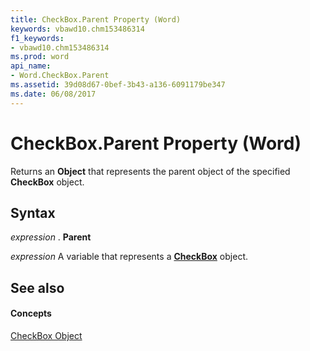```yaml
---
title: CheckBox.Parent Property (Word)
keywords: vbawd10.chm153486314
f1_keywords:
- vbawd10.chm153486314
ms.prod: word
api_name:
- Word.CheckBox.Parent
ms.assetid: 39d08d67-0bef-3b43-a136-6091179be347
ms.date: 06/08/2017
---
```



# CheckBox.Parent Property (Word)

Returns an  **Object** that represents the parent object of the specified **CheckBox** object.


## Syntax

 _expression_ . **Parent**

 _expression_ A variable that represents a **[CheckBox](Word.CheckBox.md)** object.


## See also


#### Concepts


[CheckBox Object](Word.CheckBox.md)

